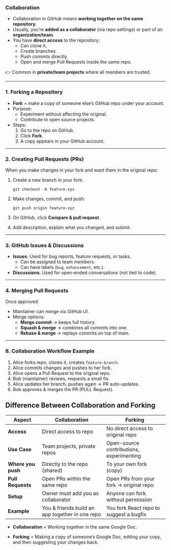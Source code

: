 ### **Collaboration**

- Collaboration in GitHub means **working together on the same repository**.
- Usually, you’re **added as a collaborator** (via repo settings) or part of an **organization/team**.
- You have **direct access** to the repository:
    - Can clone it.
    - Create branches.
    - Push commits directly.
    - Open and merge Pull Requests inside the same repo.

👉 Common in **private/team projects** where all members are trusted.

---
### **1. Forking a Repository**

- **Fork** = make a copy of someone else’s GitHub repo under your account.
- Purpose:
    - Experiment without affecting the original.
    - Contribute to open source projects.
- Steps:
    1. Go to the repo on GitHub.
    2. Click **Fork**.
    3. A copy appears in your GitHub account.

---

### **2. Creating Pull Requests (PRs)**

When you make changes in your fork and want them in the original repo:

1. Create a new branch in your fork:
	
    `git checkout -b feature-xyz`
    
2. Make changes, commit, and push:
    
    `git push origin feature-xyz`
    
3. On GitHub, click **Compare & pull request**.
    
4. Add description, explain what you changed, and submit.

---

### **3. GitHub Issues & Discussions**

- **Issues**: Used for bug reports, feature requests, or tasks.
    - Can be assigned to team members.
    - Can have labels (`bug`, `enhancement`, etc.).
- **Discussions**: Used for open-ended conversations (not tied to code).

---

### **4. Merging Pull Requests**

Once approved:
- Maintainer can merge via GitHub UI.
- Merge options:
    - **Merge commit** → keeps full history.
    - **Squash & merge** → combines all commits into one.
    - **Rebase & merge** → replays commits on top of main.

---

### **8. Collaboration Workflow Example**

1. Alice forks repo, clones it, creates `feature-branch`.
2. Alice commits changes and pushes to her fork.
3. Alice opens a Pull Request to the original repo.
4. Bob (maintainer) reviews, requests a small fix.
5. Alice updates her branch, pushes again → PR auto-updates.
6. Bob approves & merges the PR (PULL Request).

## Difference Between Collaboration and Forking

| **Aspect**         | **Collaboration**                               | **Forking**                              |
| ------------------ | ----------------------------------------------- | ---------------------------------------- |
| **Access**         | Direct access to repo                           | No direct access to original repo        |
| **Use Case**       | Team projects, private repos                    | Open-source contributions, experimenting |
| **Where you push** | Directly to the repo (shared)                   | To your own fork (copy)                  |
| **Pull Requests**  | Open PRs within the same repo                   | Open PRs from your fork → original repo  |
| **Setup**          | Owner must add you as collaborator              | Anyone can fork without permission       |
| **Example**        | You & friends build an app together in one repo | You fork React repo to suggest a bugfix  |

- **Collaboration** = Working together in the same Google Doc.

- **Forking** = Making a copy of someone’s Google Doc, editing your copy, and then suggesting your changes back.